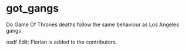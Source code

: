 # got_gangs
Do Game Of Thrones deaths follow the same behaviour as Los Angeles gangs

osdf
Edit: Florian is added to the contributors.
